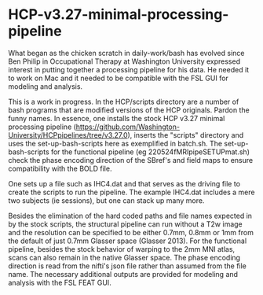 # HCP-v3.27-minimal-processing-pipeline  

What began as the chicken scratch in daily-work/bash has evolved since Ben Philip in Occupational Therapy at Washington University expressed interest in putting together a processing pipeline for his data.  He needed it to work on Mac and it needed to be compatible with the FSL GUI for modeling and analysis.  

This is a work in progress. In the HCP/scripts directory are a number of bash programs that are modified versions of the HCP originals. Pardon the funny names. In essence, one installs the stock HCP v3.27 minimal processing pipeline (https://github.com/Washington-University/HCPpipelines/tree/v3.27.0), inserts the "scripts" directory and uses the set-up-bash-scripts here as exemplified in batch.sh.  The set-up-bash-scripts for the functional pipeline (eg 220524fMRIpipeSETUPmat.sh) check the phase encoding direction of the SBref's and field maps to ensure compatibility with the BOLD file.  

One sets up a file such as IHC4.dat and that serves as the driving file to create the scripts to run the pipeline. The example IHC4.dat includes a mere two subjects (ie sessions), but one can stack up many more.

Besides the elimination of the hard coded paths and file names expected in by the stock scripts, the structural pipeline can run without a T2w image and the resolution can be specified to be either 0.7mm, 0.8mm or 1mm from the default of just 0.7mm Glasser space (Glasser 2013).  For the functional pipeline, besides the stock behavior of warping to the 2mm MNI atlas, scans can also remain in the native Glasser space.  The phase encoding direction is read from the nifti's json file rather than assumed from the file name.  The necessary additional outputs are provided for modeling and analysis with the FSL FEAT GUI.  
